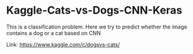 # Kaggle-Cats-vs-Dogs-CNN-Keras

This is a classification problem. Here we try to predict whether the image contains a dog or a cat based on CNN

Link: https://www.kaggle.com/c/dogsvs-cats/
